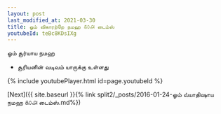 ```yaml
---
layout: post
last_modified_at: 2021-03-30
title: ஓம் விகாரற்றே நமஹ ௧௦௮ டைம்ஸ்
youtubeId: teBc8KDsIXg
---
```

 
 
 ஓம் சூர்யாய நமஹ  
 
 -  சூரியனின் வடிவம் யாருக்கு உள்ளது 
 
  
 
  
 
 
 
 
 
 


{% include youtubePlayer.html id=page.youtubeId %}
 
[Next]({{ site.baseurl }}{% link  split2/_posts/2016-01-24-ஓம் வ்யாதிஷாய நமஹ ௧௦௮ டைம்ஸ்.md%})
 

